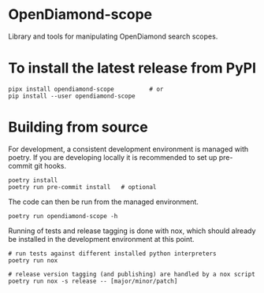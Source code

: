# OpenDiamond-scope

Library and tools for manipulating OpenDiamond search scopes.


# To install the latest release from PyPI

    pipx install opendiamond-scope          # or
    pip install --user opendiamond-scope


# Building from source

For development, a consistent development environment is managed with poetry.
If you are developing locally it is recommended to set up pre-commit git hooks.

    poetry install
    poetry run pre-commit install   # optional

The code can then be run from the managed environment.

    poetry run opendiamond-scope -h

Running of tests and release tagging is done with nox, which should already be
installed in the development environment at this point.

    # run tests against different installed python interpreters
    poetry run nox

    # release version tagging (and publishing) are handled by a nox script
    poetry run nox -s release -- [major/minor/patch]
